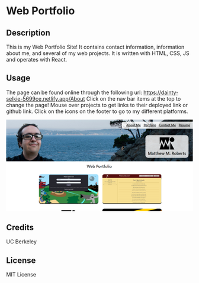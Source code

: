 # Web Portfolio

## Description

This is my Web Portfolio Site! It contains contact information, information about me, and several of my web projects. It is written with HTML, CSS, JS and operates with React.

## Usage

The page can be found online through the following url: https://dainty-selkie-5699ce.netlify.app/About
Click on the nav bar items at the top to change the page! Mouse over projects to get links to their deployed link or github link. Click on the icons on the footer to go to my different platforms.

![image](src/assets/imgs/portfoliosite-image.png)

## Credits

UC Berkeley

## License

MIT License